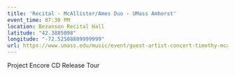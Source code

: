 ```yaml
---
title: 'Recital - McAllister/Ames Duo - UMass Amherst'
event_time: 07:30 PM
location: Bezanson Recital Hall
latitude: "42.3885098"
longitude: "-72.52508809999999"
url: https://www.umass.edu/music/event/guest-artist-concert-timothy-mcallister-saxophone
---
```

Project Encore CD Release Tour